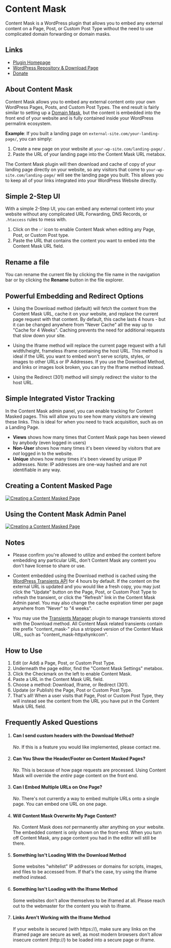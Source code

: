 # Content Mask

Content Mask is a WordPress plugin that allows you to embed any external content on a Page, Post, or Custom Post Type without the need to use complicated domain forwarding or domain masks.


## Links
 - [Plugin Homepage](https://xhynk.com/content-mask/)
 - [WordPress Repository & Download Page](https://wordpress.org/plugins/content-mask/)
 - [Donate](https://www.paypal.me/xhynk/)


## About Content Mask

Content Mask allows you to embed any external content onto your own WordPress Pages, Posts, and Custom Post Types. The end result is fairly similar to setting up a [Domain Mask](http://www.networksolutions.com/support/what-is-web-forwarding-and-masking/), but the content is embedded into the front end of your website and is fully contained inside your WordPress permalink ecosystem.

**Example**: If you built a landing page on `external-site.com/your-landing-page/`, you can simply:
1. Create a new page on your website at `your-wp-site.com/landing-page/` .
2. Paste the URL of your landing page into the Content Mask URL metabox.

The Content Mask plugin will then download and cache of copy of your landing page directly on your website, so any visitors that come to `your-wp-site.com/landing-page/` will see the landing page you built. This allows you to keep all of your links integrated into your WordPress Website directly.

## Simple 2-Step UI

With a simple 2-Step UI, you can embed any external content into your website without any complicated URL Forwarding, DNS Records, or `.htaccess` rules to mess with.
1. Click on the ✅ icon to enable Content Mask when editing any Page, Post, or Custom Post type.
2. Paste the URL that contains the content you want to embed into the Content Mask URL field.

## Rename a file

You can rename the current file by clicking the file name in the navigation bar or by clicking the **Rename** button in the file explorer.

## Powerful Embedding and Redirect Options

- Using the Download method (default) will fetch the content from the Content Mask URL, cache it on your website, and replace the current page request with that content. By default, this cache lasts 4 hours - but it can be changed anywhere from "Never Cache" all the way up to "Cache for 4 Weeks". Caching prevents the need for additional requests that slow down your site.

- Using the Iframe method will replace the current page request with a full width/height, frameless iframe containing the host URL. This method is ideal if the URL you want to embed won't serve scripts, styles, or images to other URLs or IP Addresses. If you use the Download Method, and links or images look broken, you can try the Iframe method instead.

- Using the Redirect (301) method will simply redirect the visitor to the host URL.

## Simple Integrated Vistor Tracking

In the Content Mask admin panel, you can enable tracking for Content Masked pages. This will allow you to see how many visitors are viewing these links. This is ideal for when you need to track acquisition, such as on a Landing Page.

- **Views** shows how many times that Content Mask page has been viewed by anybody (even logged in users)
- **Non-User** shows how many times it's been viewed by visitors that are _not_ logged in to the website.
- **Unique** shows how many times it's been viewed by unique IP addresses. Note: IP addresses are one-way hashed and are not identifiable in any way.

## Creating a Content Masked Page
[![Creating a Content Masked Page](https://img.youtube.com/vi/5hEBMKSLHxI/0.jpg)](https://www.youtube.com/watch?v=5hEBMKSLHxI?rel=0)
## Using the Content Mask Admin Panel
[![Creating a Content Masked Page](https://img.youtube.com/vi/_H7IWFwmVfo/0.jpg)](https://www.youtube.com/watch?v=_H7IWFwmVfo?rel=0)

## Notes
 - Please confirm you're allowed to utilize and embed the content before embedding any particular URL, don't Content Mask any content you don't have license to share or use.
 
 - Content embedded using the Download method is cached using the [WordPress Transients API](https://codex.wordpress.org/Transients_API) for 4 hours by default. If the content on the external URL is updated and you would like a fresh copy, you may just click the "Update" button on the Page, Post, or Custom Post Type to refresh the transient, or click the "Refresh" link in the Content Mask Admin panel. You may also change the cache expiration timer per page anywhere from "Never" to "4 weeks".

 - You may use the [Transients Manager](https://wordpress.org/plugins/transients-manager/) plugin to manage transients stored with the Download method. All Content Mask related transients contain the prefix "content_mask-" plus a stripped version of the Content Mask URL, such as "content_mask-httpxhynkcom".

## How to Use

1. Edit (or Add) a Page, Post, or Custom Post Type.
2. Underneath the page editor, find the "Content Mask Settings" metabox.
3. Click the Checkmark on the left to enable Content Mask.
4. Paste a URL in the Content Mask URL field.
5. Choose a method: Download, Iframe, or Redirect (301).
6. Update (or Publish) the Page, Post or Custom Post Type.
7. That's all! When a user visits that Page, Post or Custom Post Type, they will instead see the content from the URL you have put in the Content Mask URL field.
## Frequently Asked Questions
1. #### Can I send custom headers with the Download Method?
	*No*. If this is a feature you would like implemented, please contact me.

2. #### Can You Show the Header/Footer on Content Masked Pages? 
	*No*. This is because of how page requests are processed. Using Content Mask will override the _entire_ page content on the front end.

3. #### Can I Embed Multiple URLs on One Page?
	*No*. There's not currently a way to embed multiple URLs onto a single page. You can embed one URL on one page.

4. #### Will Content Mask Overwrite My Page Content?
	*No*. Content Mask does *not* permanently alter anything on your website. The embedded content is only shown on the front-end. When you turn off Content Mask, any page content you had in the editor will still be there.

5. #### Something Isn't Loading With the Download Method
	Some websites "whitelist" IP addresses or domains for scripts, images, and files to be accessed from. If that's the case, try using the iframe method instead.

6. #### Something Isn't Loading with the Iframe Method
	Some websites don't allow themselves to be iframed at all. Please reach out to the webmaster for the content you wish to iframe.

7. #### Links Aren't Working with the Iframe Method
	If your website is secured (with https://), make sure any links on the iframed page are secure as well, as most modern browsers don't allow insecure content (http://) to be loaded into a secure page or iframe.